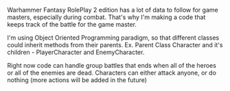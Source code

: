 Warhammer Fantasy RolePlay 2 edition has a lot of data to follow for game masters, especially during combat.
That's why I'm making a code that keeps track of the battle for the game master.

I'm using Object Oriented Programming paradigm, so that different classes could inherit methods from their parents.
Ex. Parent Class Character and it's children - PlayerCharacter and EnemyCharacter.

Right now code can handle group battles that ends when all of the heroes or all of the enemies are dead.
Characters can either attack anyone, or do nothing (more actions will be added in the future)
